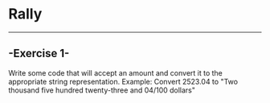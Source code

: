 Rally
=====

------------
-Exercise 1-
------------
Write some code that will accept an amount and convert it to the appropriate string representation.
Example: Convert 2523.04 to "Two thousand five hundred twenty-three and 04/100 dollars"
